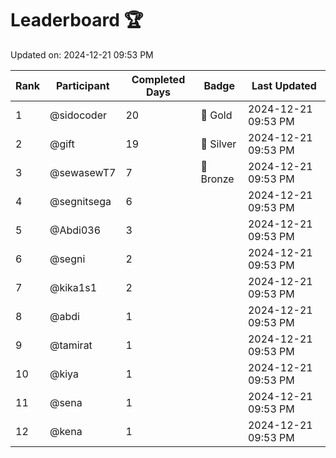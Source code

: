 # Leaderboard 🏆

Updated on: 2024-12-21 09:53 PM

| Rank | Participant       | Completed Days | Badge      | Last Updated         |
|------|-------------------|----------------|------------|----------------------|
| 1    | @sidocoder        | 20             | 🏅 Gold     | 2024-12-21 09:53 PM |
| 2    | @gift             | 19             | 🥈 Silver   | 2024-12-21 09:53 PM |
| 3    | @sewasewT7        | 7              | 🥉 Bronze   | 2024-12-21 09:53 PM |
| 4    | @segnitsega       | 6              |            | 2024-12-21 09:53 PM |
| 5    | @Abdi036          | 3              |            | 2024-12-21 09:53 PM |
| 6    | @segni            | 2              |            | 2024-12-21 09:53 PM |
| 7    | @kika1s1          | 2              |            | 2024-12-21 09:53 PM |
| 8    | @abdi             | 1              |            | 2024-12-21 09:53 PM |
| 9    | @tamirat          | 1              |            | 2024-12-21 09:53 PM |
| 10   | @kiya             | 1              |            | 2024-12-21 09:53 PM |
| 11   | @sena             | 1              |            | 2024-12-21 09:53 PM |
| 12   | @kena             | 1              |            | 2024-12-21 09:53 PM |
